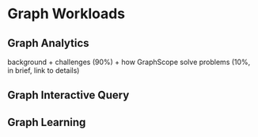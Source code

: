 # Graph Workloads

## Graph Analytics
background + challenges (90%) + how GraphScope solve problems (10%, in brief, link to details)

## Graph Interactive Query

## Graph Learning